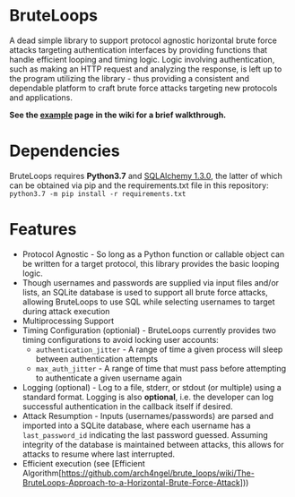 # BruteLoops

A dead simple library to support protocol agnostic horizontal brute force attacks targeting authentication interfaces by providing functions that handle efficient looping and timing logic. Logic involving authentication, such as making an HTTP request and analyzing the response, is left up to the program utilizing the library - thus providing a consistent and dependable platform to craft brute force attacks targeting new protocols and applications.

__See the [example](https://github.com/arch4ngel/brute_loops/wiki/A-Brief-Example) page in the wiki for a brief walkthrough.__

# Dependencies

BruteLoops requires __Python3.7__ and [SQLAlchemy 1.3.0](https://www.sqlalchemy.org/), the latter of which can be obtained via pip and the requirements.txt file in this repository: `python3.7 -m pip install -r requirements.txt`

# Features

- Protocol Agnostic - So long as a Python function or callable object can be written for a target protocol, this library provides the basic looping logic.
- Though usernames and passwords are supplied via input files and/or lists, an SQLite database is used to support all brute force attacks, allowing BruteLoops to use SQL while selecting usernames to target during attack execution
- Multiprocessing Support
- Timing Configuration (optionial) - BruteLoops currently provides two timing configurations to avoid locking user accounts:
  - `authentication_jitter` - A range of time a given process will sleep between authentication attempts
  - `max_auth_jitter` - A range of time that must pass before attempting to authenticate a given username again
- Logging (optional) - Log to a file, stderr, or stdout (or multiple) using a standard format. Logging is also __optional__, i.e. the developer can log successful authentication in the callback itself if desired.
- Attack Resumption - Inputs (usernames/passwords) are parsed and imported into a SQLite database, where each username has a `last_password_id` indicating the last password guessed. Assuming integrity of the database is maintained between attacks, this allows for attacks to resume where last interrupted.
- Efficient execution (see [Efficient Algorithm[https://github.com/arch4ngel/brute_loops/wiki/The-BruteLoops-Approach-to-a-Horizontal-Brute-Force-Attack]))
